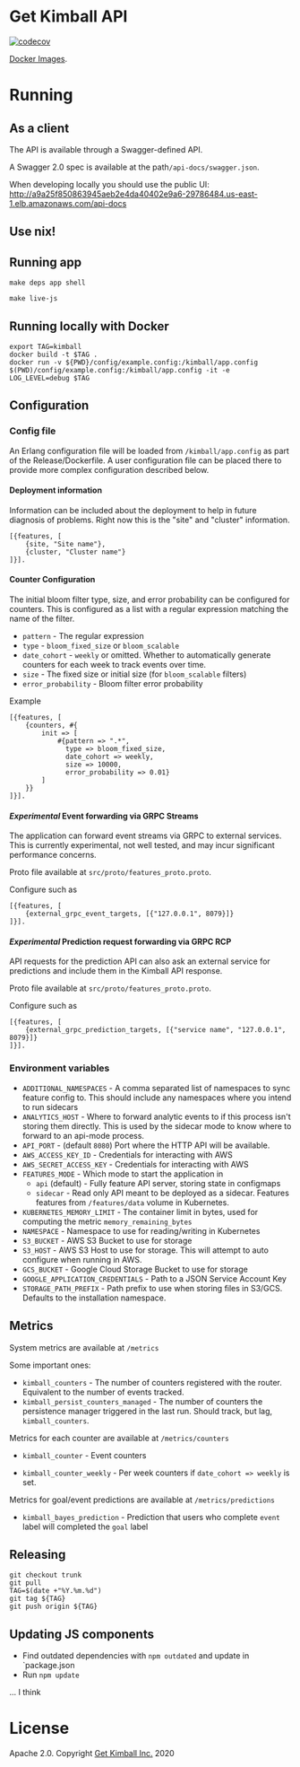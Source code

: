 # Get Kimball API

[![codecov](https://codecov.io/gh/getkimball/api/branch/trunk/graph/badge.svg?token=gVDJrLnoUY)](https://codecov.io/gh/getkimball/api)

[Docker Images](https://quay.io/repository/getkimball/api).

# Running

## As a client

The API is available through a Swagger-defined API.

A Swagger 2.0 spec is available at the path`/api-docs/swagger.json`.

When developing locally you should use the public UI: http://a9a25f850863945aeb2e4da40402e9a6-29786484.us-east-1.elb.amazonaws.com/api-docs

## Use nix!

## Running app

```
make deps app shell
```

```
make live-js
```

## Running locally with Docker

```
export TAG=kimball
docker build -t $TAG .
docker run -v ${PWD}/config/example.config:/kimball/app.config $(PWD)/config/example.config:/kimball/app.config -it -e LOG_LEVEL=debug $TAG
```

## Configuration

### Config file

An Erlang configuration file will be loaded from `/kimball/app.config` as part of the Release/Dockerfile. A user configuration file can be placed there to provide more complex configuration described below.

#### Deployment information

Information can be included about the deployment to help in future diagnosis of
problems. Right now this is the "site" and "cluster" information.

```
[{features, [
    {site, "Site name"},
    {cluster, "Cluster name"}
]}].
```

#### Counter Configuration

The initial bloom filter type, size, and error probability can be configured for counters. This is configured as a list with a regular expression matching the name of the filter.

* `pattern` - The regular expression
* `type` - `bloom_fixed_size` or `bloom_scalable`
* `date_cohort` - `weekly` or omitted. Whether to automatically generate counters for each week to track events over time.
* `size` - The fixed size or initial size (for `bloom_scalable` filters)
* `error_probability` - Bloom filter error probability

Example

```
[{features, [
    {counters, #{
        init => [
            #{pattern => ".*",
              type => bloom_fixed_size,
              date_cohort => weekly,
              size => 10000,
              error_probability => 0.01}
        ]
    }}
]}].
```

#### *Experimental* Event forwarding via GRPC Streams

The application can forward event streams via GRPC to external services. This is currently experimental, not well tested, and may incur significant performance concerns.

Proto file available at `src/proto/features_proto.proto`.

Configure such as

```
[{features, [
    {external_grpc_event_targets, [{"127.0.0.1", 8079}]}
]}].
```

#### *Experimental* Prediction request forwarding via GRPC RCP

API requests for the prediction API can also ask an external service for predictions and include them in the Kimball API response.

Proto file available at `src/proto/features_proto.proto`.

Configure such as

```
[{features, [
    {external_grpc_prediction_targets, [{"service name", "127.0.0.1", 8079}]}
]}].
```

### Environment variables

* `ADDITIONAL_NAMESPACES` - A comma separated list of namespaces to sync feature config to. This should include any namespaces where you intend to run sidecars
* `ANALYTICS_HOST` - Where to forward analytic events to if this process isn't storing them directly. This is used by the sidecar mode to know where to forward to an api-mode process.
* `API_PORT` - (default `8080`) Port where the HTTP API will be available.
* `AWS_ACCESS_KEY_ID` - Credentials for interacting with AWS
* `AWS_SECRET_ACCESS_KEY` - Credentials for interacting with AWS
* `FEATURES_MODE` - Which mode to start the application in
    * `api` (default) - Fully feature API server, storing state in configmaps
    * `sidecar` - Read only API meant to be deployed as a sidecar. Features features from `/features/data` volume in Kubernetes.
* `KUBERNETES_MEMORY_LIMIT` - The container limit in bytes, used for computing the metric `memory_remaining_bytes`
* `NAMESPACE` - Namespace to use for reading/writing in Kubernetes
* `S3_BUCKET` - AWS S3 Bucket to use for storage
* `S3_HOST` - AWS S3 Host to use for storage. This will attempt to auto configure when running in AWS.
* `GCS_BUCKET` - Google Cloud Storage Bucket to use for storage
* `GOOGLE_APPLICATION_CREDENTIALS` - Path to a JSON Service Account Key
* `STORAGE_PATH_PREFIX` - Path prefix to use when storing files in S3/GCS. Defaults to the installation namespace.

## Metrics

System metrics are available at `/metrics`

Some important ones:

* `kimball_counters` - The number of counters registered with the router. Equivalent to the number of events tracked.
* `kimball_persist_counters_managed` - The number of counters the persistence manager triggered in the last run. Should track, but lag, `kimball_counters`.

Metrics for each counter are available at `/metrics/counters`

* `kimball_counter` - Event counters

* `kimball_counter_weekly` - Per week counters if `date_cohort => weekly` is set.

Metrics for goal/event predictions are available at `/metrics/predictions`

* `kimball_bayes_prediction` - Prediction that users who complete `event` label will completed the `goal` label

## Releasing

```
git checkout trunk
git pull
TAG=$(date +"%Y.%m.%d")
git tag ${TAG}
git push origin ${TAG}
```

## Updating JS components

* Find outdated dependencies with `npm outdated` and update in `package.json
* Run `npm update`

... I think

# License

Apache 2.0. Copyright [Get Kimball Inc.](https://getkimball.com) 2020
